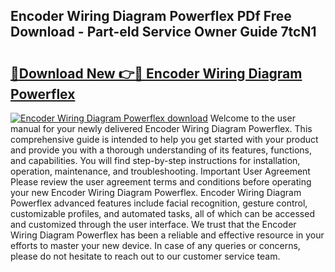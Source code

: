 ## Encoder Wiring Diagram Powerflex PDf Free Download - Part-eld Service Owner Guide 7tcN1

# <h2><a href="http://dfrz1lu.blite.top/?on=Encoder+Wiring+Diagram+Powerflex">🔗Download New 👉🔴 Encoder Wiring Diagram Powerflex</a></h2>

[![Encoder Wiring Diagram Powerflex download](https://i.imgur.com/lujVjoI.png)](http://dfrz1lu.blite.top/?on=Encoder+Wiring+Diagram+Powerflex)
Welcome to the user manual for your newly delivered Encoder Wiring Diagram Powerflex. This comprehensive guide is intended to help you get started with your product and provide you with a thorough understanding of its features, functions, and capabilities. You will find step-by-step instructions for installation, operation, maintenance, and troubleshooting. Important User Agreement Please review the user agreement terms and conditions before operating your new Encoder Wiring Diagram Powerflex. Encoder Wiring Diagram Powerflex advanced features include facial recognition, gesture control, customizable profiles, and automated tasks, all of which can be accessed and customized through the user interface. We trust that the Encoder Wiring Diagram Powerflex has been a reliable and effective resource in your efforts to master your new device. In case of any queries or concerns, please do not hesitate to reach out to our customer service team.

